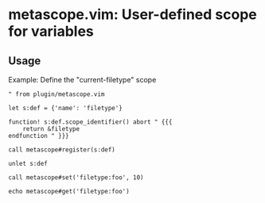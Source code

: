 # metascope.vim: User-defined scope for variables

## Usage

Example: Define the "current-filetype" scope

```vim
" from plugin/metascope.vim

let s:def = {'name': 'filetype'}

function! s:def.scope_identifier() abort " {{{
	return &filetype
endfunction " }}}

call metascope#register(s:def)

unlet s:def

```

```vim
call metascope#set('filetype:foo', 10)

echo metascope#get('filetype:foo')
```

